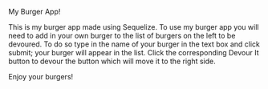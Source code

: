 My Burger App!

This is my burger app made using Sequelize. To use my burger app you will need to add in your own burger to the list of burgers on the left to be devoured. To do so type in the name of your burger in the text box and click submit; your burger will appear in the list. Click the corresponding Devour It button to devour the button which will move it to the right side.

Enjoy your burgers!